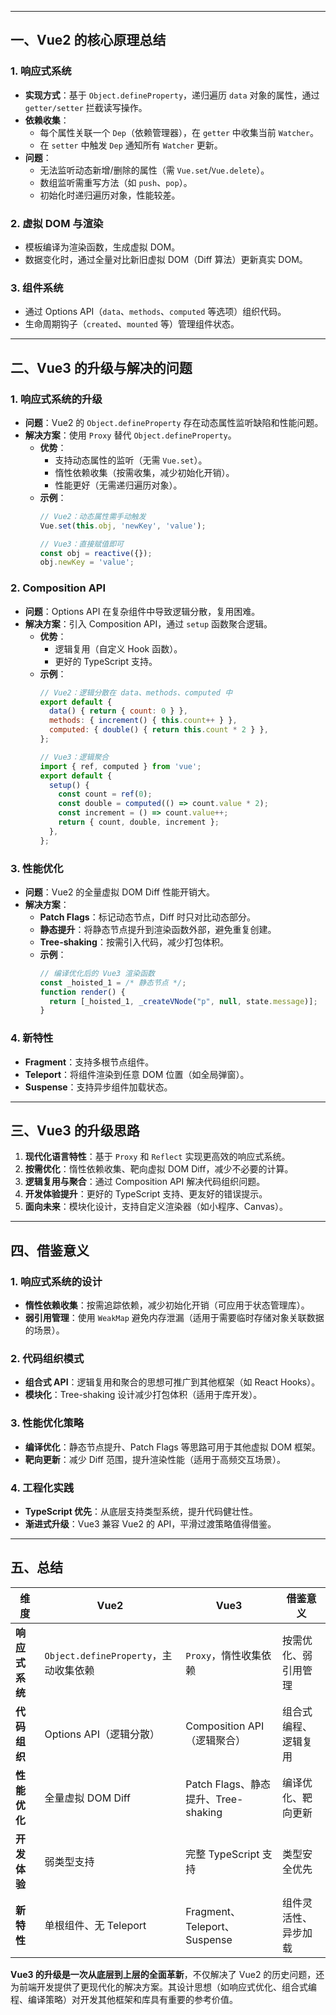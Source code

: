 
---

## **一、Vue2 的核心原理总结**

### **1. 响应式系统**
- **实现方式**：基于 `Object.defineProperty`，递归遍历 `data` 对象的属性，通过 `getter/setter` 拦截读写操作。
- **依赖收集**：
  - 每个属性关联一个 `Dep`（依赖管理器），在 `getter` 中收集当前 `Watcher`。
  - 在 `setter` 中触发 `Dep` 通知所有 `Watcher` 更新。
- **问题**：
  - 无法监听动态新增/删除的属性（需 `Vue.set`/`Vue.delete`）。
  - 数组监听需重写方法（如 `push`、`pop`）。
  - 初始化时递归遍历对象，性能较差。

### **2. 虚拟 DOM 与渲染**
- 模板编译为渲染函数，生成虚拟 DOM。
- 数据变化时，通过全量对比新旧虚拟 DOM（Diff 算法）更新真实 DOM。

### **3. 组件系统**
- 通过 Options API（`data`、`methods`、`computed` 等选项）组织代码。
- 生命周期钩子（`created`、`mounted` 等）管理组件状态。

---

## **二、Vue3 的升级与解决的问题**

### **1. 响应式系统的升级**
- **问题**：Vue2 的 `Object.defineProperty` 存在动态属性监听缺陷和性能问题。
- **解决方案**：使用 `Proxy` 替代 `Object.defineProperty`。
  - **优势**：
    - 支持动态属性的监听（无需 `Vue.set`）。
    - 惰性依赖收集（按需收集，减少初始化开销）。
    - 性能更好（无需递归遍历对象）。
  - **示例**：
    ```javascript
    // Vue2：动态属性需手动触发
    Vue.set(this.obj, 'newKey', 'value');
    
    // Vue3：直接赋值即可
    const obj = reactive({});
    obj.newKey = 'value';
    ```

### **2. Composition API**
- **问题**：Options API 在复杂组件中导致逻辑分散，复用困难。
- **解决方案**：引入 Composition API，通过 `setup` 函数聚合逻辑。
  - **优势**：
    - 逻辑复用（自定义 Hook 函数）。
    - 更好的 TypeScript 支持。
  - **示例**：
    ```javascript
    // Vue2：逻辑分散在 data、methods、computed 中
    export default {
      data() { return { count: 0 } },
      methods: { increment() { this.count++ } },
      computed: { double() { return this.count * 2 } },
    };
    
    // Vue3：逻辑聚合
    import { ref, computed } from 'vue';
    export default {
      setup() {
        const count = ref(0);
        const double = computed(() => count.value * 2);
        const increment = () => count.value++;
        return { count, double, increment };
      },
    };
    ```

### **3. 性能优化**
- **问题**：Vue2 的全量虚拟 DOM Diff 性能开销大。
- **解决方案**：
  - **Patch Flags**：标记动态节点，Diff 时只对比动态部分。
  - **静态提升**：将静态节点提升到渲染函数外部，避免重复创建。
  - **Tree-shaking**：按需引入代码，减少打包体积。
  - **示例**：
    ```javascript
    // 编译优化后的 Vue3 渲染函数
    const _hoisted_1 = /* 静态节点 */;
    function render() {
      return [_hoisted_1, _createVNode("p", null, state.message)];
    }
    ```

### **4. 新特性**
- **Fragment**：支持多根节点组件。
- **Teleport**：将组件渲染到任意 DOM 位置（如全局弹窗）。
- **Suspense**：支持异步组件加载状态。

---

## **三、Vue3 的升级思路**
1. **现代化语言特性**：基于 `Proxy` 和 `Reflect` 实现更高效的响应式系统。
2. **按需优化**：惰性依赖收集、靶向虚拟 DOM Diff，减少不必要的计算。
3. **逻辑复用与聚合**：通过 Composition API 解决代码组织问题。
4. **开发体验提升**：更好的 TypeScript 支持、更友好的错误提示。
5. **面向未来**：模块化设计，支持自定义渲染器（如小程序、Canvas）。

---

## **四、借鉴意义**

### **1. 响应式系统的设计**
- **惰性依赖收集**：按需追踪依赖，减少初始化开销（可应用于状态管理库）。
- **弱引用管理**：使用 `WeakMap` 避免内存泄漏（适用于需要临时存储对象关联数据的场景）。

### **2. 代码组织模式**
- **组合式 API**：逻辑复用和聚合的思想可推广到其他框架（如 React Hooks）。
- **模块化**：Tree-shaking 设计减少打包体积（适用于库开发）。

### **3. 性能优化策略**
- **编译优化**：静态节点提升、Patch Flags 等思路可用于其他虚拟 DOM 框架。
- **靶向更新**：减少 Diff 范围，提升渲染性能（适用于高频交互场景）。

### **4. 工程化实践**
- **TypeScript 优先**：从底层支持类型系统，提升代码健壮性。
- **渐进式升级**：Vue3 兼容 Vue2 的 API，平滑过渡策略值得借鉴。

---

## **五、总结**

| **维度**       | **Vue2**                              | **Vue3**                              | **借鉴意义**                          |
|----------------|---------------------------------------|---------------------------------------|---------------------------------------|
| **响应式系统** | `Object.defineProperty`，主动收集依赖 | `Proxy`，惰性收集依赖                 | 按需优化、弱引用管理                  |
| **代码组织**   | Options API（逻辑分散）               | Composition API（逻辑聚合）           | 组合式编程、逻辑复用                  |
| **性能优化**   | 全量虚拟 DOM Diff                     | Patch Flags、静态提升、Tree-shaking    | 编译优化、靶向更新                    |
| **开发体验**   | 弱类型支持                            | 完整 TypeScript 支持                  | 类型安全优先                          |
| **新特性**     | 单根组件、无 Teleport                 | Fragment、Teleport、Suspense          | 组件灵活性、异步加载                  |

**Vue3 的升级是一次从底层到上层的全面革新**，不仅解决了 Vue2 的历史问题，还为前端开发提供了更现代化的解决方案。其设计思想（如响应式优化、组合式编程、编译策略）对开发其他框架和库具有重要的参考价值。